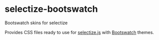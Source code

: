 # selectize-bootswatch
Bootswatch skins for selectize

Provides CSS files ready to use for [selectize.js](http://brianreavis.github.io/selectize.js/) with [Bootswatch](https://bootswatch.com/) themes.
